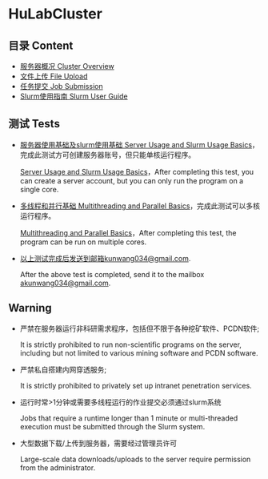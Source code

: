 # HuLabCluster

## 目录 Content
- [服务器概况 Cluster Overview](./docs/1.%20%E6%9C%8D%E5%8A%A1%E5%99%A8%E6%A6%82%E5%86%B5.md)
- [文件上传 File Upload](./docs/2.%20%E6%96%87%E4%BB%B6%E4%B8%8A%E4%BC%A0.md)
- [任务提交 Job Submission](./docs/3.%20%E4%BB%BB%E5%8A%A1%E6%8F%90%E4%BA%A4.md)
- [Slurm使用指南 Slurm User Guide](./docs/4.%20slurm%E7%94%A8%E6%88%B7%E6%8C%87%E5%8D%97.md)

## 测试 Tests
- [服务器使用基础及slurm使用基础 Server Usage and Slurm Usage Basics](./test/1.%20%E6%9C%8D%E5%8A%A1%E5%99%A8%E5%8F%8Aslurm%E4%BD%BF%E7%94%A8%E5%9F%BA%E7%A1%80.md)，完成此测试方可创建服务器账号，但只能单核运行程序。
  
    [Server Usage and Slurm Usage Basics](./test/1.%20%E6%9C%8D%E5%8A%A1%E5%99%A8%E5%8F%8Aslurm%E4%BD%BF%E7%94%A8%E5%9F%BA%E7%A1%80.md)，After completing this test, you can create a server account, but you can only run the program on a single core.
- [多线程和并行基础 Multithreading and Parallel Basics](./test/2.%20%E5%A4%9A%E7%BA%BF%E7%A8%8B%E5%92%8C%E5%B9%B6%E8%A1%8C%E5%9F%BA%E7%A1%80.md)，完成此测试可以多核运行程序。
  
    [Multithreading and Parallel Basics](./test/2.%20%E5%A4%9A%E7%BA%BF%E7%A8%8B%E5%92%8C%E5%B9%B6%E8%A1%8C%E5%9F%BA%E7%A1%80.md)，After completing this test, the program can be run on multiple cores.

- 以上测试完成后发送到邮箱kunwang034@gmail.com. 
    
    After the above test is completed, send it to the mailbox akunwang034@gmail.com.
## Warning
- 严禁在服务器运行非科研需求程序，包括但不限于各种挖矿软件、PCDN软件; 
  
    It is strictly prohibited to run non-scientific programs on the server, including but not limited to various mining software and PCDN software.
- 严禁私自搭建内网穿透服务; 

    It is strictly prohibited to privately set up intranet penetration services.

- 运行时常>1分钟或需要多线程运行的作业提交必须通过slurm系统

    Jobs that require a runtime longer than 1 minute or multi-threaded execution must be submitted through the Slurm system.

- 大型数据下载/上传到服务器，需要经过管理员许可

    Large-scale data downloads/uploads to the server require permission from the administrator.